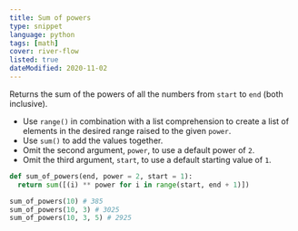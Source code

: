 ```yaml
---
title: Sum of powers
type: snippet
language: python
tags: [math]
cover: river-flow
listed: true
dateModified: 2020-11-02
---
```


Returns the sum of the powers of all the numbers from `start` to `end` (both inclusive).

- Use `range()` in combination with a list comprehension to create a list of elements in the desired range raised to the given `power`.
- Use `sum()` to add the values together.
- Omit the second argument, `power`, to use a default power of `2`.
- Omit the third argument, `start`, to use a default starting value of `1`.

```py
def sum_of_powers(end, power = 2, start = 1):
  return sum([(i) ** power for i in range(start, end + 1)])

sum_of_powers(10) # 385
sum_of_powers(10, 3) # 3025
sum_of_powers(10, 3, 5) # 2925
```
